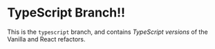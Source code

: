 # TypeScript Branch!!

This is the `typescript` branch, and contains _TypeScript versions_ of the Vanilla and React refactors.
